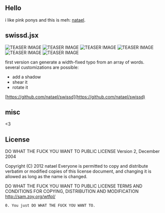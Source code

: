 Hello
---
i like pink ponys and this is meh: [natael](https://github.com/natael).

swissd.jsx
---
![TEASER IMAGE](https://raw.github.com/natael/swissd/master/iver.jpg)
![TEASER IMAGE](https://raw.github.com/natael/swissd/master/whisky.jpg)
![TEASER IMAGE](https://raw.github.com/natael/swissd/master/ocean.png)
![TEASER IMAGE](https://raw.github.com/natael/swissd/master/alien.png)
![TEASER IMAGE](https://raw.github.com/natael/swissd/master/king.png)
![TEASER IMAGE](https://raw.github.com/natael/swissd/master/yoda.png)

first version can generate a width-fixed typo from an array of words.
several customizations are possible:
- add a shadow
- shear it
- rotate it

[https://github.com/natael/swissd](https://github.com/natael/swissd)

misc
---
<3

License
---

DO WHAT THE FUCK YOU WANT TO PUBLIC LICENSE
Version 2, December 2004

 Copyright (C) 2012 natael
 Everyone is permitted to copy and distribute verbatim or modified copies of this license document, and changing it is allowed as long as the name is changed.

DO WHAT THE FUCK YOU WANT TO PUBLIC LICENSE
TERMS AND CONDITIONS FOR COPYING, DISTRIBUTION AND MODIFICATION
http://sam.zoy.org/wtfpl/

`0. You just DO WHAT THE FUCK YOU WANT TO.  `